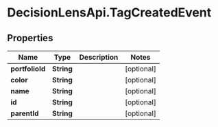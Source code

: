 # DecisionLensApi.TagCreatedEvent

## Properties
Name | Type | Description | Notes
------------ | ------------- | ------------- | -------------
**portfolioId** | **String** |  | [optional] 
**color** | **String** |  | [optional] 
**name** | **String** |  | [optional] 
**id** | **String** |  | [optional] 
**parentId** | **String** |  | [optional] 



